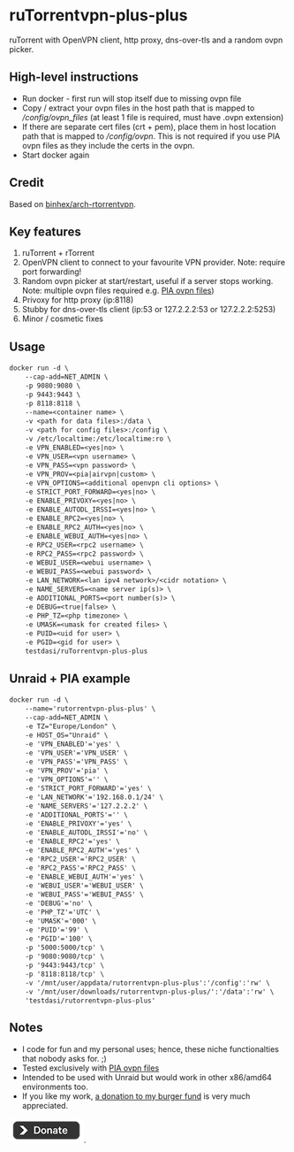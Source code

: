 # ruTorrentvpn-plus-plus
ruTorrent with OpenVPN client, http proxy, dns-over-tls and a random ovpn picker.

## High-level instructions
* Run docker - first run will stop itself due to missing ovpn file
* Copy / extract your ovpn files in the host path that is mapped to */config/ovpn_files* (at least 1 file is required, must have .ovpn extension)
* If there are separate cert files (crt + pem), place them in host location path that is mapped to */config/ovpn*. This is not required if you use PIA ovpn files as they include the certs in the ovpn.
* Start docker again

## Credit
Based on [binhex/arch-rtorrentvpn](https://hub.docker.com/r/binhex/arch-rtorrentvpn).

## Key features
1. ruTorrent + rTorrent
1. OpenVPN client to connect to your favourite VPN provider. Note: require port forwarding!
1. Random ovpn picker at start/restart, useful if a server stops working. Note: multiple ovpn files required e.g. [PIA ovpn files](https://www.privateinternetaccess.com/openvpn/openvpn.zip))
1. Privoxy for http proxy (ip:8118)
1. Stubby for dns-over-tls client (ip:53 or 127.2.2.2:53 or 127.2.2.2:5253)
1. Minor / cosmetic fixes

## Usage
    docker run -d \
        --cap-add=NET_ADMIN \
        -p 9080:9080 \
        -p 9443:9443 \
        -p 8118:8118 \
        --name=<container name> \
        -v <path for data files>:/data \
        -v <path for config files>:/config \
        -v /etc/localtime:/etc/localtime:ro \
        -e VPN_ENABLED=<yes|no> \
        -e VPN_USER=<vpn username> \
        -e VPN_PASS=<vpn password> \
        -e VPN_PROV=<pia|airvpn|custom> \
        -e VPN_OPTIONS=<additional openvpn cli options> \
        -e STRICT_PORT_FORWARD=<yes|no> \
        -e ENABLE_PRIVOXY=<yes|no> \
        -e ENABLE_AUTODL_IRSSI=<yes|no> \
        -e ENABLE_RPC2=<yes|no> \
        -e ENABLE_RPC2_AUTH=<yes|no> \
        -e ENABLE_WEBUI_AUTH=<yes|no> \
        -e RPC2_USER=<rpc2 username> \
        -e RPC2_PASS=<rpc2 password> \
        -e WEBUI_USER=<webui username> \
        -e WEBUI_PASS=<webui password> \
        -e LAN_NETWORK=<lan ipv4 network>/<cidr notation> \
        -e NAME_SERVERS=<name server ip(s)> \
        -e ADDITIONAL_PORTS=<port number(s)> \
        -e DEBUG=<true|false> \
        -e PHP_TZ=<php timezone> \
        -e UMASK=<umask for created files> \
        -e PUID=<uid for user> \
        -e PGID=<gid for user> \
        testdasi/ruTorrentvpn-plus-plus

## Unraid + PIA example
    docker run -d \
        --name='rutorrentvpn-plus-plus' \
        --cap-add=NET_ADMIN \
        -e TZ="Europe/London" \
        -e HOST_OS="Unraid" \
        -e 'VPN_ENABLED'='yes' \
        -e 'VPN_USER'='VPN_USER' \
        -e 'VPN_PASS'='VPN_PASS' \
        -e 'VPN_PROV'='pia' \
        -e 'VPN_OPTIONS'='' \
        -e 'STRICT_PORT_FORWARD'='yes' \
        -e 'LAN_NETWORK'='192.168.0.1/24' \
        -e 'NAME_SERVERS'='127.2.2.2' \
        -e 'ADDITIONAL_PORTS'='' \
        -e 'ENABLE_PRIVOXY'='yes' \
        -e 'ENABLE_AUTODL_IRSSI'='no' \
        -e 'ENABLE_RPC2'='yes' \
        -e 'ENABLE_RPC2_AUTH'='yes' \
        -e 'RPC2_USER'='RPC2_USER' \
        -e 'RPC2_PASS'='RPC2_PASS' \
        -e 'ENABLE_WEBUI_AUTH'='yes' \
        -e 'WEBUI_USER'='WEBUI_USER' \
        -e 'WEBUI_PASS'='WEBUI_PASS' \
        -e 'DEBUG'='no' \
        -e 'PHP_TZ'='UTC' \
        -e 'UMASK'='000' \
        -e 'PUID'='99' \
        -e 'PGID'='100' \
        -p '5000:5000/tcp' \
        -p '9080:9080/tcp' \
        -p '9443:9443/tcp' \
        -p '8118:8118/tcp' \
        -v '/mnt/user/appdata/rutorrentvpn-plus-plus':'/config':'rw' \
        -v '/mnt/user/downloads/rutorrentvpn-plus-plus/':'/data':'rw' \
        'testdasi/rutorrentvpn-plus-plus'

## Notes
* I code for fun and my personal uses; hence, these niche functionalties that nobody asks for. ;)
* Tested exclusively with [PIA ovpn files](https://www.privateinternetaccess.com/openvpn/openvpn.zip)
* Intended to be used with Unraid but would work in other x86/amd64 environments too.
* If you like my work, [a donation to my burger fund](https://paypal.me/mersenne) is very much appreciated.

[![Donate](https://raw.githubusercontent.com/testdasi/testdasi-unraid-repo/master/donate-button-small.png)](https://paypal.me/mersenne). 

  
